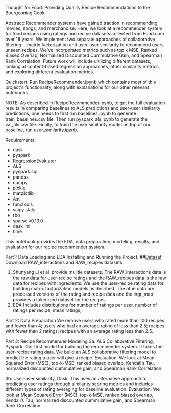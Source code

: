 Thought for Food: Providing Quality Recipe Recommendations to the Bourgeoning Cook

Abstract: Recommender systems have gained traction in recommending movies, songs, and merchandise. Here, we look at a recommender system for food recipes using ratings and recipe datasets collected from Food.com over 18 years. We implement two separate approaches of collaborative filtering— matrix factorization and user-user similarity to recommend users unseen recipes. We’ve incorporated metrics such as top k MSE, Ranked Biased Overlap, Normalized Discounted Cummulative Gain, and Spearman Rank Correlation. Future work will include ultilizing different datasets, looking at content-based regression approaches, other similarity metrics, and exploring different evaluation metrics.

Quickstart: Run RecipeRecommender.ipynb which contains most of this project's functionality, along with explanations for our other relevant notebooks.

NOTE: As described in RecipeRecommender.ipynb, to get the full evaluation results in comparing baselines to ALS predictions and user-user similarity predictions, one needs to first run baselines.ipynb to generate train_baselines.csv file.  Then run pyspark_als.ipynb to generate the val_als.csv file.  Finally, to train the user similarity model on top of our baseline, run user_similarity.ipynb.

Requirements:
* dask
* pyspark
* RegressionEvaluator
* ALS
* pyspark.sql
* pandas
* numpy
* pickle
* matplotlib
* Ast
* functools
* scipy.stats
* rbo
* sparse v0.13.0
* dask_ml
* time

This notebook provides the EDA, data preparation, modeling, results, and evaluation for our recipe recommender system.

Part1: Data Loading and EDA
Installing and Running the Project.
##[Dataset](https://www.kaggle.com/datasets/shuyangli94/food-com-recipes-and-user-interactions)
Download RAW_interactions and RAW_recipes datasets.
1. Shunyang Li et al. provide mulitle datasets. The RAW_interactions data is the raw data for user-recipe ratings and the RAW_recipes data is the raw data for recipes with ingredients. We use the user-recipe rating data for building matrix factorization models as desribed. The othe data are processed versions of the rating and recipe data and the ingr_map provides a tokenized dataset for the recipes
2. EDA Includes distributions for number of ratings per user, number of ratings per recipe, mean ratings, 

Part 2: Data Preparation
We remove users who rated more than 100 recipes and fewer than 4; users who had an average rating of less than 2.5; recipes with fewer than 2 ratings; recipes with an average rating less than 2.5.

Part 3: Recipe Recommender Modeling
3a: ALS Collaborative Filtering, Pyspark.
Our first model for building the recommender system. It takes the user-recipe rating data. We build an ALS collaborative filtering model to predict the rating a user will give a recipe. Evaluation: We look at Mean Squared Error (MSE), top-k-MSE, ranked biased overlap, Kendall’s Tau, normalized discounted cummulative gain, and Spearman Rank Correlation.

3b: User-user similarity, Dask.
This uses an alternative approach to predicting user ratings through similarity scoring metrics and includes different types of rating averaging for baseline evaluation. Evaluation: We look at Mean Squared Error (MSE), top-k-MSE, ranked biased overlap, Kendall’s Tau, normalized discounted cummulative gain, and Spearman Rank Correlation.
